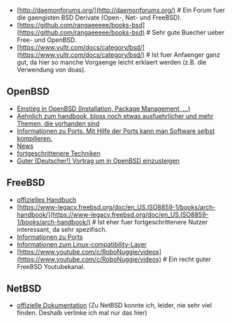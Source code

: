 - [http://daemonforums.org/](http://daemonforums.org/) # Ein Forum fuer die gaengisten BSD Derivate (Open-, Net- und FreeBSD).  
- [https://github.com/rangaeeeee/books-bsd](https://github.com/rangaeeeee/books-bsd) # Sehr gute Buecher ueber Free- und OpenBSD.  
- [https://www.vultr.com/docs/category/bsd/](https://www.vultr.com/docs/category/bsd/) # Ist fuer Anfaenger ganz gut, da hier so manche Vorgaenge leicht erklaert werden (z.B. die Verwendung von doas).  

## OpenBSD
- [Einstieg in OpenBSD (Installation, Package Management, ...)](https://www.openbsdhandbook.com/)
- [Aehnlich zum handbook, bloss noch etwas ausfuehrlicher und mehr Themen, die vorhanden sind](https://www.openbsd.org/faq/)
- [Informationen zu Ports. Mit Hilfe der Ports kann man Software selbst kompilieren.](https://www.openbsd.org/faq/ports/)
- [News](https://undeadly.org/cgi?action=front)
- [fortgeschrittenere Techniken](http://openbsdsupport.org/)
- [Guter (Deutscher!) Vortrag um in OpenBSD einzusteigen](https://www.youtube.com/watch?v=c0AtaEhFH8s)

## FreeBSD
- [offizielles Handbuch](https://docs.freebsd.org/en/books/handbook/)
- [https://www-legacy.freebsd.org/doc/en_US.ISO8859-1/books/arch-handbook/](https://www-legacy.freebsd.org/doc/en_US.ISO8859-1/books/arch-handbook/) # Ist eher fuer fortgeschrittenere Nutzer interessant, da sehr spezifisch.
- [Informationen zu Ports](https://www.freebsd.org/ports/)
- [Informationen zum Linux-compatibility-Layer](https://docs.freebsd.org/en/books/handbook/linuxemu/)
- [https://www.youtube.com/c/RoboNuggie/videos](https://www.youtube.com/c/RoboNuggie/videos) # Ein recht guter FreeBSD Youtubekanal.

## NetBSD
- [offizielle Dokumentation](http://www.netbsd.org/docs/) (Zu NetBSD konnte ich, leider, nie sehr viel finden. Deshalb verlinke ich mal nur das hier)
